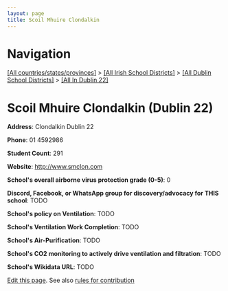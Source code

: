 ```yaml
---
layout: page
title: Scoil Mhuire Clondalkin
---
```

# Navigation

[[All countries/states/provinces]](../../../..) > [[All Irish School Districts]](../../..) > [[All Dublin School Districts]](../..) > [[All In Dublin 22]](..)

# Scoil Mhuire Clondalkin (Dublin 22)

**Address**: Clondalkin Dublin 22

**Phone**: 01 4592986

**Student Count**: 291

**Website**: <http://www.smclon.com>

**School's overall airborne virus protection grade (0-5)**: 0

**Discord, Facebook, or WhatsApp group for discovery/advocacy for THIS school**: TODO

**School's policy on Ventilation**: TODO

**School's Ventilation Work Completion**: TODO

**School's Air-Purification**: TODO

**School's CO2 monitoring to actively drive ventilation and filtration**: TODO

**School's Wikidata URL**: TODO


[Edit this page](https://github.com/ventilate-schools/Ireland/edit/main/./Dublin_22/Scoil_Mhuire_Clondalkin.md). See also [rules for contribution](../../../contribution-rules/)
